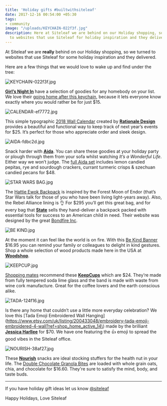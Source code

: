 ```yaml
---
title: 'Holiday gifts #builtwithsiteleaf'
date: 2017-12-16 00:54:00 +05:30
tags:
- community
image: "/uploads/KEYCHAIN-022f3f.jpg"
description: Here at Siteleaf we are behind on our Holiday shopping, so we turned
  to websites that use Siteleaf for holiday inspiration and they delivered.
---
```


At Siteleaf we are **really** behind on our Holiday shopping, so we turned to websites that use Siteleaf for some holiday inspiration and they delivered. 

Here are a few things that we would love to wake up and find under the tree:

![KEYCHAIN-022f3f.jpg](/uploads/KEYCHAIN-022f3f.jpg)

[**Girl’s Night In**](https://shop.girlsnightin.co) have a selection of goodies for any homebody on your list. We love their [going home after this keychain](https://shop.girlsnightin.co/collections/apparel/products/keychain), because it lets everyone know exactly where you would rather be for just $15. 




![CALENDAR-ef7772.jpg](/uploads/CALENDAR-ef7772.jpg)

This simple typographic [2018 Wall Calendar](https://rationale-design.com/shop/sans-wall-calendar/) created by [**Rationale Design**](https://rationale-design.com/) provides a beautiful and functional way to keep track of next year’s events for $25. It’s perfect for those who appreciate order and sleek design.

![AIDA-fdbc2d.jpg](/uploads/AIDA-fdbc2d.jpg)

Snack harder with [**Aida**](https://www.aidaeats.com). You can share these goodies at your holiday party or plough through them from your sofa whilst watching *It’s a Wonderful Life*. Either way we won’t judge. The [full Aida set](https://www.aidaeats.com/products/the-full-set) includes lemon candied pepitas, rye and sourdough crackers, currant turmeric crisps & szechuan candied pecans for $48. 

![STAR WARS BAG.jpg](/uploads/STAR%20WARS%20BAG.jpg)

The [Hattie Ewok Backpack](https://www.statebags.com/products/hattie-ewok) is inspired by the Forest Moon of Endor (that’s Star Wars talk for those of you who have been living light-years away). Also, the Rebel Alliance lining is 👌 For $295 you’ll get this great bag, and for every bag that [**State**](https://www.statebags.com) sells they hand-deliver a backpack packed with essential tools for success to an American child in need. Their website was designed by the great [Bondfire Inc](http://bondfireinc.com/work/state-bags-e-commerce-design-development/). 

![BE KIND.jpg](/uploads/BE%20KIND.jpg)

At the moment it can feel like the world is on fire. With this [Be Kind Banner](https://www.etsy.com/listing/540974808/be-kind-banner-wood-banner-wood-sign) $16.95 you can remind your family or colleagues to delight in kind gestures. Shop a whole selection of wood products made here in the USA at [**Woodshop**](http://www.woodshopusa.com). 

![KEEPCUP.jpg](/uploads/KEEPCUP.jpg)

[Shopping mates](https://shoppingmates.siroop.ch/blog/nachhaltige-weihnachtsgeschenke/) recommend these [**KeepCups**](http://us.keepcup.com/keepcup-series/tasting-notes-brew-cork-series/fika.html) which are $24. They’re made from fully tempered soda lime glass and the band is made with waste from wine cork manufacture. Great for the coffee lovers and the earth conscious alike. 

![TADA-124f16.jpg](/uploads/TADA-124f16.jpg)

Is there any home that couldn’t use a little more everyday celebration? We love this [Tada Emoji Embroidered Wall Hanging](https://www.etsy.com/uk/listing/200433048/embroidery-tada-emoji-embroidered-4-wall?ref=shop_home_active_14\) made by the brilliant [**Jessica Harllee**](http://jessicaharllee.com) for $70. We have one featuring the 👍 emoji to spread the good vibes in the Siteleaf office. 

![NOURISH-38af27.jpg](/uploads/NOURISH-38af27.jpg)

These [**Nourish**](https://nourishsnacks.com) snacks are ideal stocking stuffers for the health nut in your life. The [Double Chocolate Granola Bites](https://nourishsnacks.com/snacks/double-chocolate/) are loaded with whole grain oats, chia, and chocolate for $16.60. They're sure to satisfy the mind, body, and taste buds. 

***

If you have holiday gift ideas let us know [@siteleaf](https://twitter.com/siteleaf)

Happy Holidays, 
Love Siteleaf